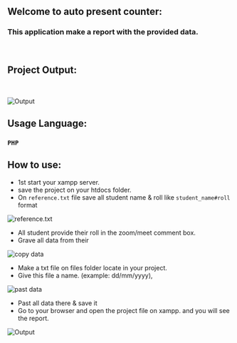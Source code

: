 ## Welcome to auto present counter:

### This application make a report with the provided data.

</br>

## Project Output:

</br>

![Output](https://i.ibb.co/tX6fz1s/output.png)

## Usage Language:

### `PHP`

## How to use:

- 1st start your xampp server.
- save the project on your htdocs folder.
- On `reference.txt` file save all student name & roll like `student_name#roll` format

![reference.txt](https://i.ibb.co/VJ3mgJJ/note-down-all-student-name-and-roll.png)

- All student provide their roll in the zoom/meet comment box.
- Grave all data from their

![copy data](https://i.ibb.co/fMBPXnt/copy-your-data.png)

- Make a txt file on files folder locate in your project.
- Give this file a name. (example: dd/mm/yyyy),

![past data](https://i.ibb.co/1LM1QmT/past-your-data.png)

- Past all data there & save it
- Go to your browser and open the project file on xampp. and you will see the report.

![Output](https://i.ibb.co/tX6fz1s/output.png)